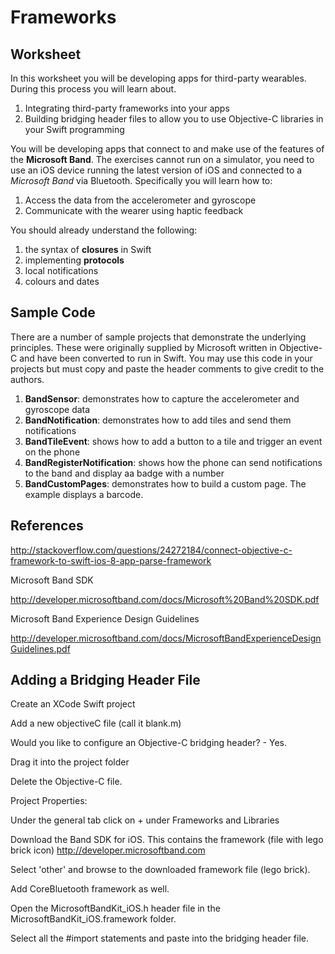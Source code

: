 # Frameworks
## Worksheet

In this worksheet you will be developing apps for third-party wearables. During this process you will learn about.

1. Integrating third-party frameworks into your apps
2. Building bridging header files to allow you to use Objective-C libraries in your Swift programming

You will be developing apps that connect to and make use of the features of the **Microsoft Band**. The exercises cannot run on a simulator, you need to use an iOS device running the latest version of iOS and connected to a *Microsoft Band* via Bluetooth. Specifically you will learn how to:

1. Access the data from the accelerometer and gyroscope
2. Communicate with the wearer using haptic feedback

You should already understand the following:

1. the syntax of **closures** in Swift
2. implementing **protocols**
3. local notifications
4. colours and dates

## Sample Code

There are a number of sample projects that demonstrate the underlying principles. These were originally supplied by Microsoft written in Objective-C and have been converted to run in Swift. You may use this code in your projects but must copy and paste the header comments to give credit to the authors.

1. **BandSensor**: demonstrates how to capture the accelerometer and gyroscope data
2. **BandNotification**: demonstrates how to add tiles and send them notifications
3. **BandTileEvent**: shows how to add a button to a tile and trigger an event on the phone
4. **BandRegisterNotification**: shows how the phone can send notifications to the band and display aa badge with a number
5. **BandCustomPages**: demonstrates how to build a custom page. The example displays a barcode.

## References

http://stackoverflow.com/questions/24272184/connect-objective-c-framework-to-swift-ios-8-app-parse-framework

Microsoft Band SDK

http://developer.microsoftband.com/docs/Microsoft%20Band%20SDK.pdf

Microsoft Band Experience Design Guidelines

http://developer.microsoftband.com/docs/MicrosoftBandExperienceDesignGuidelines.pdf

## Adding a Bridging Header File

Create an XCode Swift project

Add a new objectiveC file (call it blank.m)

Would you like to configure an Objective-C bridging header? - Yes.

Drag it into the project folder

Delete the Objective-C file.

Project Properties:

Under the general tab click on + under Frameworks and Libraries

Download the Band SDK for iOS. This contains the framework (file with lego brick icon) http://developer.microsoftband.com

Select 'other' and browse to the downloaded framework file (lego brick).

Add CoreBluetooth framework as well.

Open the MicrosoftBandKit_iOS.h header file in the MicrosoftBandKit_iOS.framework folder.

Select all the #import statements and paste into the bridging header file.

